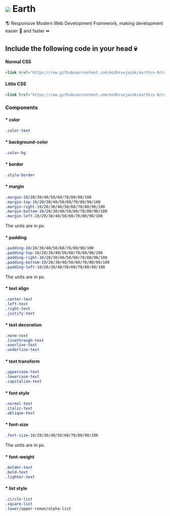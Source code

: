 # ![](http://icons.iconarchive.com/icons/paomedia/small-n-flat/32/globe-icon.png) Earth
:earth_americas: Responsive Modern Web Development Framework, making development easier :beginner: and faster :fast_forward:

## Include the following code in your head :skull:
#### Normal CSS
```html
<link href="https://raw.githubusercontent.com/midhruvjaink/earth/v-0/css/earth.css" rel="stylesheet" />
```
#### Little CSS
```html
<link href="https://raw.githubusercontent.com/midhruvjaink/earth/v-0/css/earth.little.css" rel="stylesheet" />
```

### Components
#### * color
```css
.color-text
```

#### * background-color
```css
.color-bg
```

#### * border
```css
.style-border
```

#### * margin
```css
.margin-10/20/30/40/50/60/70/80/90/100
.margin-top-10/20/30/40/50/60/70/80/90/100
.margin-right-10/20/30/40/50/60/70/80/90/100
.margin-bottom-10/20/30/40/50/60/70/80/90/100
.margin-left-10/20/30/40/50/60/70/80/90/100
```
The units are in px.

#### * padding
```css
.padding-10/20/30/40/50/60/70/80/90/100
.padding-top-10/20/30/40/50/60/70/80/90/100
.padding-right-10/20/30/40/50/60/70/80/90/100
.padding-bottom-10/20/30/40/50/60/70/80/90/100
.padding-left-10/20/30/40/50/60/70/80/90/100
```
The units are in px.

#### * text align
```css
.center-text
.left-text
.right-text
.justify-text
```

#### * text decoration
```css
.none-text
.linethrough-text
.overline-text
.underline-text
```

#### * text transform
```css
.uppercase-text
.lowercase-text
.capitalize-text
```

#### * font style
```css
.normal-text
.italic-text
.oblique-text
```

#### * font-size
```css
.font-size-10/20/30/40/50/60/70/80/90/100
```
The units are in px.

#### * font-weight
```css
.bolder-text
.bold-text
.lighter-text
```

#### * list style
```css
.circle-list
.square-list
.lower/upper-roman/alpha-list
```

